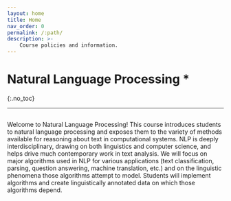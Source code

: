 ```yaml
---
layout: home
title: Home
nav_order: 0
permalink: /:path/
description: >-
    Course policies and information.
---
```


# Natural Language Processing *
{:.no_toc}

---
##
Welcome to Natural Language Processing!
This course introduces students to natural language processing and exposes them to the variety of methods available for reasoning about text in computational systems. NLP is deeply interdisciplinary, drawing on both linguistics and computer science, and helps drive much contemporary work in text analysis. We will focus on major algorithms used in NLP for various applications (text classification, parsing, question answering, machine translation, etc.) and on the linguistic phenomena those algorithms attempt to model. Students will implement algorithms and create linguistically annotated data on which those algorithms depend.